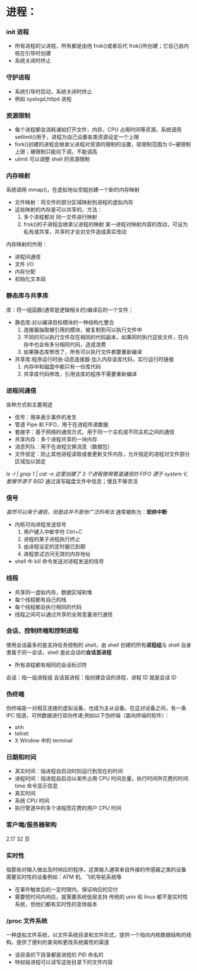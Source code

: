 # 进程：

### init 进程

- 所有进程的父进程，所有都是由他 frok()或者后代 frok()所创建；它自己由内核在引导时创建
- 系统关闭时终止

### 守护进程

- 系统引导时启动，系统关闭时终止
- 例如 syslogd,httpd 进程

### 资源限制

- 每个进程都会消耗诸如打开文件，内存，CPU 占用时间等资源。系统调用 setlimit()用于，进程为自己设置各类资源设定一个上限
- fork()创建的进程会继承父进程对资源的限制的设置，软限制范围为 0~硬限制上限；硬限制只能向下调，不能调高
- ulimit 可以调整 shell 的资源限制

### 内存映射

系统调用 mmap()，在虚拟地址空姐创建一个新的内存映射

- 文件映射：将文件的部分区域映射到进程的虚拟内存
- 这些映射的内存是可以共享的，方法：
  1. 多个进程都对 同一文件进行映射
  2. frok()的子进程会继承父进程的映射
     某一进程对映射内容的改动，可设为私有或共享，共享时才会对文件造成真实改动

内存映射的作用：

- 进程间通信
- 文件 I/O
- 内存分配
- 初始化文本段

### 静态库与共享库

库：将一组函数(通常是逻辑相关的)编译后的一个文件；

- 静态库:对以编译目标模块的一种结构化整合
  1. 连接器抽取被引用的模块，被复制到可以执行文件中
  2. 不同的可以执行文件存在相同的代码副本，如果同时执行这些文件，在内存中也会有多分相同代码，造成浪费
  3. 如果静态库修改了，所有可以执行文件都要重新编译
- 共享库:程序运行时由·动态连接器·加入内存该库代码，实行运行时链接
  1. 内存中和磁盘中都只有一份库代码
  2. 共享库代码修改，引用该库的程序不需要重新编译

### 进程间通信

各种方式和主要用途

- 信号：用来表示事件的发生
- 管道 Pipe 和 FIFO，用于在进程传递数据
- 套接字：基于网络的通信方式，用于同一个主机或不同主机之间的通信
- 共享内存：多个进程共享的一块内存
- 消息列队：用于在进程交换消息（数据包）
- 文件锁定：防止其他进程读取或者更新文件内存，允许指定的进程对文件部分区域加以锁定

_ls -l | grep 1 | cat -n 这里创建了 3 个进程使用管道通信的_
_FIFO 源于 system V,套接字源于 BSD_
通过读写磁盘文件中信息；慢且不够灵活

### 信号

_虽然可以用于通信，但是这并不是他广泛的用法_
通常被称为：**软终中断**

- 内核可向进程发送信号
  1. 用户键入中断字符 Ctrl+C
  2. 进程的某子进程执行终止
  3. 由进程设定的定时器已到期
  4. 进程尝试访问无效的内存地址
- shell 中 kill 命令发送对进程发送的信号

### 线程

- 共享同一虚拟内存，数据区域和堆
- 每个线程都有自己的栈
- 每个线程都会执行相同的代码
- 线程之间可以通过共享的全局变量进行通信

### 会话、控制终端和控制进程

使用会话最多的是支持任务控制的 shell，由 shell 创建的所有**进程组**与 shell 自身隶属于同一会话，shell 是此会话的**会话首进程**

- 所有进程都有相同的会话标识符

会话：指一组进程组
会话首进程：指创建会话的进程，进程 ID 就是会话 ID

### 伪终端

伪终端是一对相互连接的虚拟设备，也成为主从设备。在这对设备之间，有一条 IPC 信道，可供数据进行双向传递;例如以下伪终端（面向终端的软件）：

- shh
- telnet
- X Window 中的 terminal

### 日期和时间

- 真实时间：指进程自启动时刻运行到现在的时间
- 进程时间：指进程自启动以来所占用 CPU 时间总量，执行时间所花费的时间
  time 命令显示信息
- 真实时间
- 系统 CPU 时间
- 执行管道中的多个进程而花费的用户 CPU 时间

### 客户端/服务器架构

2.17 32 页

### 实时性

指那些对输入做出及时响应的程序。这类输入通常来自外接的传感器之类的设备
需要实时性的设备例如：ATM 机、飞机导航系统等

- 在事件触发后的一定时限内，保证响应的交付
- 需要短时间内响应，就需要系统低层支持
  传统的 unix 和 linux 都不是实时性系统，但他们都有实时性的变体版本

### /proc 文件系统

一种虚拟文件系统，以文件系统目录和文件形式，提供一个指向内核数据结构的结构，提供了便利的查询和更改系统属性的渠道

- 该目录的下目录都是进程的 PID 命名的
- 特权级进程可以读写这些目录下的文件内容
